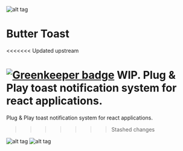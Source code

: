 ![alt tag](https://raw.githubusercontent.com/ealush/butter-toast/master/assets/butterbot.png)

# Butter Toast
<<<<<<< Updated upstream

[![Greenkeeper badge](https://badges.greenkeeper.io/ealush/butter-toast.svg)](https://greenkeeper.io/)
WIP. Plug & Play toast notification system for react applications.
=======
Plug & Play toast notification system for react applications.
>>>>>>> Stashed changes

![alt tag](https://raw.githubusercontent.com/ealush/butter-toast/master/assets/screenshot.png)
![alt tag](https://raw.githubusercontent.com/ealush/butter-toast/master/assets/screenshot1.png)

